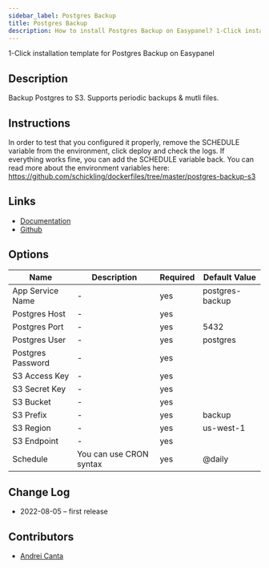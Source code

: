 ```yaml
---
sidebar_label: Postgres Backup
title: Postgres Backup
description: How to install Postgres Backup on Easypanel? 1-Click installation template for Postgres Backup on Easypanel
---
```


<!-- generated -->

1-Click installation template for Postgres Backup on Easypanel

## Description

Backup Postgres to S3. Supports periodic backups & mutli files.

## Instructions

In order to test that you configured it properly, remove the SCHEDULE variable from the environment, click deploy and check the logs. If everything works fine, you can add the SCHEDULE variable back. You can read more about the environment variables here: https://github.com/schickling/dockerfiles/tree/master/postgres-backup-s3

## Links

- [Documentation](https://github.com/schickling/dockerfiles/tree/master/postgres-backup-s3)
- [Github](https://github.com/schickling/dockerfiles/tree/master/postgres-backup-s3)

## Options

Name | Description | Required | Default Value
-|-|-|-
App Service Name | - | yes | postgres-backup
Postgres Host | - | yes | 
Postgres Port | - | yes | 5432
Postgres User | - | yes | postgres
Postgres Password | - | yes | 
S3 Access Key | - | yes | 
S3 Secret Key | - | yes | 
S3 Bucket | - | yes | 
S3 Prefix | - | yes | backup
S3 Region | - | yes | us-west-1
S3 Endpoint | - | yes | 
Schedule | You can use CRON syntax | yes | @daily

## Change Log

- 2022-08-05 – first release

## Contributors

- [Andrei Canta](https://github.com/deiucanta)
